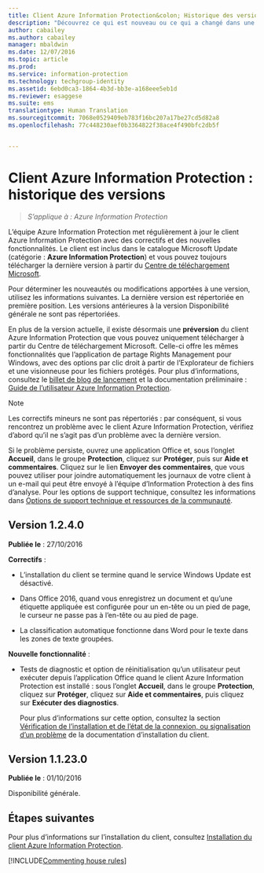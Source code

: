 ```yaml
---
title: Client Azure Information Protection&colon; Historique des versions | Azure Information Protection
description: "Découvrez ce qui est nouveau ou ce qui a changé dans une version du client Azure Information Protection pour Windows."
author: cabailey
ms.author: cabailey
manager: mbaldwin
ms.date: 12/07/2016
ms.topic: article
ms.prod: 
ms.service: information-protection
ms.technology: techgroup-identity
ms.assetid: 6ebd0ca3-1864-4b3d-bb3e-a168eee5eb1d
ms.reviewer: esaggese
ms.suite: ems
translationtype: Human Translation
ms.sourcegitcommit: 7068e0529409eb783f16bc207a17be27cd5d82a8
ms.openlocfilehash: 77c448230aef0b3364822f38ace4f490bfc2db5f


---
```


# <a name="azure-information-protection-client-version-release-history"></a>Client Azure Information Protection : historique des versions

>*S’applique à : Azure Information Protection*

L’équipe Azure Information Protection met régulièrement à jour le client Azure Information Protection avec des correctifs et des nouvelles fonctionnalités. Le client est inclus dans le catalogue Microsoft Update (catégorie : **Azure Information Protection**) et vous pouvez toujours télécharger la dernière version à partir du [Centre de téléchargement Microsoft](https://www.microsoft.com/en-us/download/details.aspx?id=53018).

Pour déterminer les nouveautés ou modifications apportées à une version, utilisez les informations suivantes. La dernière version est répertoriée en première position. Les versions antérieures à la version Disponibilité générale ne sont pas répertoriées.

En plus de la version actuelle, il existe désormais une **préversion** du client Azure Information Protection que vous pouvez uniquement télécharger à partir du Centre de téléchargement Microsoft. Celle-ci offre les mêmes fonctionnalités que l’application de partage Rights Management pour Windows, avec des options par clic droit à partir de l’Explorateur de fichiers et une visionneuse pour les fichiers protégés. Pour plus d’informations, consultez le [billet de blog de lancement](https://blogs.technet.microsoft.com/enterprisemobility/2016/12/07/azure-information-protection-december-preview-now-available/) et la documentation préliminaire : [Guide de l’utilisateur Azure Information Protection](client-user-guide.md).

> [!NOTE]
> Les correctifs mineurs ne sont pas répertoriés : par conséquent, si vous rencontrez un problème avec le client Azure Information Protection, vérifiez d’abord qu’il ne s’agit pas d’un problème avec la dernière version.
>  
> Si le problème persiste, ouvrez une application Office et, sous l’onglet **Accueil**, dans le groupe **Protection**, cliquez sur **Protéger**, puis sur **Aide et commentaires**. Cliquez sur le lien **Envoyer des commentaires**, que vous pouvez utiliser pour joindre automatiquement les journaux de votre client à un e-mail qui peut être envoyé à l’équipe d’Information Protection à des fins d’analyse. Pour les options de support technique, consultez les informations dans [Options de support technique et ressources de la communauté](../get-started/information-support.md#support-options-and-community-resources).

## <a name="version-1240"></a>Version 1.2.4.0

**Publiée le** : 27/10/2016

**Correctifs** :

- L’installation du client se termine quand le service Windows Update est désactivé.

- Dans Office 2016, quand vous enregistrez un document et qu’une étiquette appliquée est configurée pour un en-tête ou un pied de page, le curseur ne passe pas à l’en-tête ou au pied de page.

- La classification automatique fonctionne dans Word pour le texte dans les zones de texte groupées.

**Nouvelle fonctionnalité** :

- Tests de diagnostic et option de réinitialisation qu’un utilisateur peut exécuter depuis l’application Office quand le client Azure Information Protection est installé : sous l’onglet **Accueil**, dans le groupe **Protection**, cliquez sur **Protéger**, cliquez sur **Aide et commentaires**, puis cliquez sur **Exécuter des diagnostics**. 

    Pour plus d’informations sur cette option, consultez la section [Vérification de l’installation et de l’état de la connexion, ou signalisation d’un problème](info-protect-client.md#to-verify-installation-connection-status-or-report-a-problem) de la documentation d’installation du client.

## <a name="version-11230"></a>Version 1.1.23.0

**Publiée le** : 01/10/2016

Disponibilité générale.

## <a name="next-steps"></a>Étapes suivantes

Pour plus d’informations sur l’installation du client, consultez [Installation du client Azure Information Protection](info-protect-client.md).

[!INCLUDE[Commenting house rules](../includes/houserules.md)]


<!--HONumber=Jan17_HO4-->


